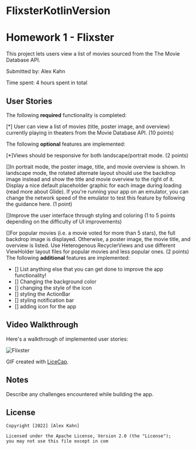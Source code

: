 # FlixsterKotlinVersion

# Homework 1 - Flixster

This project lets users view a list of movies sourced from the The Movie Database API.

Submitted by: Alex Kahn

Time spent: 4 hours spent in total

## User Stories

The following **required** functionality is completed:

[*] User can view a list of movies (title, poster image, and overview) currently playing in theaters from the Movie Database API. (10 points)

The following **optional** features are implemented:

[*]Views should be responsive for both landscape/portrait mode. (2 points)

[]In portrait mode, the poster image, title, and movie overview is shown.
In landscape mode, the rotated alternate layout should use the backdrop image instead and show the title and movie overview to the right of it.
Display a nice default placeholder graphic for each image during loading (read more about Glide). If you're running your app on an emulator, you can change the network speed of the emulator to test this feature by following the guidance here. (1 point)

[]Improve the user interface through styling and coloring (1 to 5 points depending on the difficulty of UI improvements)

[]For popular movies (i.e. a movie voted for more than 5 stars), the full backdrop image is displayed. Otherwise, a poster image, the movie title, and overview is listed. Use Heterogenous RecyclerViews and use different ViewHolder layout files for popular movies and less popular ones. (2 points)
The following **additional** features are implemented:

* [] List anything else that you can get done to improve the app functionality!
* [] Changing the background color
* [] changing the style of the icon
* [] styling the ActionBar
* [] styling notification bar
* [] adding icon for the app

## Video Walkthrough

Here's a walkthrough of implemented user stories:

![Flixster](https://user-images.githubusercontent.com/98711133/191158383-7005f840-327d-4bc9-b161-7e8d69d17845.gif)

GIF created with [LiceCap](http://www.cockos.com/licecap/).

## Notes

Describe any challenges encountered while building the app.

## License

    Copyright [2022] [Alex Kahn]

    Licensed under the Apache License, Version 2.0 (the "License");
    you may not use this file except in com
